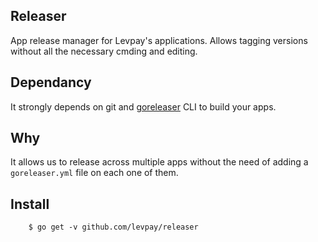 ## Releaser

App release manager for Levpay's applications. Allows tagging versions without all the necessary cmding and editing.

## Dependancy

It strongly depends on git and [goreleaser](https://goreleaser.com/) CLI to build your apps.

## Why

It allows us to release across multiple apps without the need of adding a `goreleaser.yml` file on each one of them.

## Install 

```
    $ go get -v github.com/levpay/releaser
```
